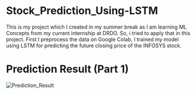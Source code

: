 # Stock_Prediction_Using-LSTM
This is my project which I created in my summer break as I am learning ML Concepts from my current internship at DRDO. So, i tried to apply that in this project. First I preprocess the data on Google Colab, I trained my model using LSTM for predicting the future closing price of the INFOSYS stock.

# Prediction Result (Part 1)
![Prediction_Result](https://github.com/rudraksh2611/Stock_Prediction_Using-LSTM/assets/117443595/96d905b3-0967-4971-a035-65bd6f701150)
